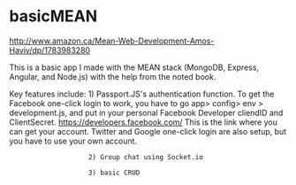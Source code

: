 # basicMEAN
http://www.amazon.ca/Mean-Web-Development-Amos-Haviv/dp/1783983280


This is a basic app I made with the MEAN stack (MongoDB, Express, Angular, and Node.js) with the help from the noted book. 

Key features include:  1) Passport.JS's authentication function. 
                        To get the Facebook one-click login to work, you have to go app> config> env > development.js, and put in your personal Facebook Developer cliendID and ClientSecret. 
                        https://developers.facebook.com/
                        This is the link where you can get your account. 
                        Twitter and Google one-click login are also setup, but you have to use your own account. 
                        
                        2) Group chat using Socket.io 
                        
                        3) basic CRUD 

